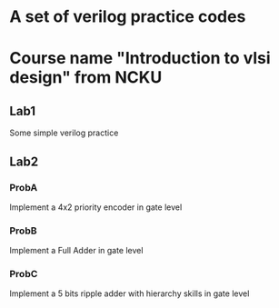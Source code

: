 # A set of verilog practice codes 
# Course name "Introduction to vlsi design" from NCKU 
## Lab1
Some simple verilog practice

## Lab2
### ProbA
Implement a 4x2 priority encoder in gate level
### ProbB
Implement a Full Adder in gate level
### ProbC 
Implement a 5 bits ripple adder with hierarchy skills in gate level
